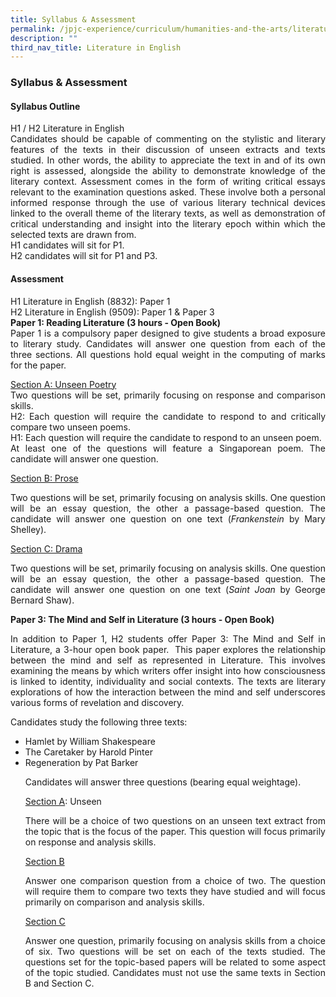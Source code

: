 ```yaml
---
title: Syllabus & Assessment
permalink: /jpjc-experience/curriculum/humanities-and-the-arts/literature/syllabus-and-assessment/
description: ""
third_nav_title: Literature in English
---
```

###  **Syllabus & Assessment**
#### **Syllabus Outline**
<p align=justify>
H1 / H2 Literature in English<br>
Candidates should be capable of commenting on the stylistic and literary features of the texts in their discussion of unseen extracts and texts studied. In other words, the ability to appreciate the text in and of its own right is assessed, alongside the ability to demonstrate knowledge of the literary context. Assessment comes in the form of writing critical essays relevant to the examination questions asked. These involve both a personal informed response through the use of various literary technical devices linked to the overall theme of the literary texts, as well as demonstration of critical understanding and insight into the literary epoch within which the selected texts are drawn from.<br>
H1 candidates will sit for P1.<br>
H2 candidates will sit for P1 and P3.</p>

#### **Assessment**
<p align=justify>
H1 Literature in English (8832): Paper 1<br>
H2 Literature in English (9509): Paper 1 & Paper 3<br>
	<strong>Paper 1: Reading Literature (3 hours - Open Book)</strong><br>
Paper 1 is a compulsory paper designed to give students a broad exposure to literary study. Candidates will answer one question from each of the three sections. All questions hold equal weight in the computing of marks for the paper.</p>
<p align=justify>
	<u>Section A: Unseen Poetry</u><br>
Two questions will be set, primarily focusing on response and comparison skills.<br>
H2: Each question will require the candidate to respond to and critically compare two unseen poems.<br>
H1: Each question will require the candidate to respond to an unseen poem.<br>
At least one of the questions will feature a Singaporean poem. The candidate will answer one question.</p>

<u>Section B: Prose</u><br>
<p align=justify>
Two questions will be set, primarily focusing on analysis skills. One question will be an essay question, the other a passage-based question. The candidate will answer one question on one text (<i>Frankenstein</i> by Mary Shelley).</p>

<u>Section C: Drama</u><br>
<p align=justify>
Two questions will be set, primarily focusing on analysis skills. One question will be an essay question, the other a passage-based question. The candidate will answer one question on one text (<i>Saint Joan</i> by George Bernard Shaw).</p>

**Paper 3: The Mind and Self in Literature (3 hours - Open Book)**
<p align=justify>
In addition to Paper 1, H2 students offer Paper 3: The Mind and Self in Literature, a 3-hour open book paper.  This paper explores the relationship between the mind and self as represented in Literature. This involves examining the means by which writers offer insight into how consciousness is linked to identity, individuality and social contexts. The texts are literary explorations of how the interaction between the mind and self underscores various forms of revelation and discovery.</p>
<p align=justify>
Candidates study the following three texts:<br>
<ul>
	<li>Hamlet  by William Shakespeare</li>
	<li>The Caretaker  by Harold Pinter</li>
	<li>Regeneration  by Pat Barker</li>
<p align=justify>
Candidates will answer three questions (bearing equal weightage).

<u>Section A</u>: Unseen
<p align=justify>
There will be a choice of two questions on an unseen text extract from the topic that is the focus of the paper. This question will focus primarily on response and analysis skills.</p>

<u>Section B</u>
<p align=justify>
Answer one comparison question from a choice of two. The question will require them to compare two texts they have studied and will focus primarily on comparison and analysis skills.</p>

<u>Section C</u>
<p align=justify>
Answer one question, primarily focusing on analysis skills from a choice of six. Two questions will be set on each of the texts studied. The questions set for the topic-based papers will be related to some aspect of the topic studied. Candidates must not use the same texts in Section B and Section C.
</p<
